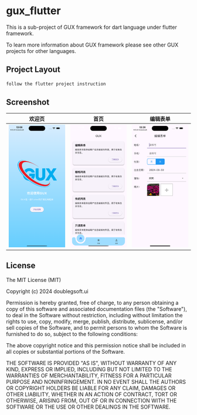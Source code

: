 gux_flutter
===========

This is a sub-project of GUX framework for dart language under flutter framework.

To learn more information about GUX framework please see other GUX projects for other languages.

## Project Layout

```md
follow the flutter project instruction
```

## Screenshot

| 欢迎页 | 首页 | 编辑表单 |
|----|----|----|
| ![欢迎页](asset/image/screenshot/screenshot-1.png) | ![首页](asset/image/screenshot/screenshot-2.png) | ![编辑表单](asset/image/screenshot/screenshot-3.png)         

## License
 
The MIT License (MIT)

Copyright (c) 2024 doublegsoft.ui

Permission is hereby granted, free of charge, to any person obtaining a copy of this software and associated documentation files (the "Software"), to deal in the Software without restriction, including without limitation the rights to use, copy, modify, merge, publish, distribute, sublicense, and/or sell copies of the Software, and to permit persons to whom the Software is furnished to do so, subject to the following conditions:

The above copyright notice and this permission notice shall be included in all copies or substantial portions of the Software.

THE SOFTWARE IS PROVIDED "AS IS", WITHOUT WARRANTY OF ANY KIND, EXPRESS OR IMPLIED, INCLUDING BUT NOT LIMITED TO THE WARRANTIES OF MERCHANTABILITY, FITNESS FOR A PARTICULAR PURPOSE AND NONINFRINGEMENT. IN NO EVENT SHALL THE AUTHORS OR COPYRIGHT HOLDERS BE LIABLE FOR ANY CLAIM, DAMAGES OR OTHER LIABILITY, WHETHER IN AN ACTION OF CONTRACT, TORT OR OTHERWISE, ARISING FROM, OUT OF OR IN CONNECTION WITH THE SOFTWARE OR THE USE OR OTHER DEALINGS IN THE SOFTWARE.